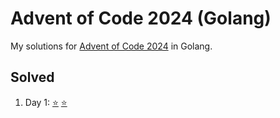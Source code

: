 # Advent of Code 2024 (Golang)

My solutions for [Advent of Code 2024](https://adventofcode.com/2024/) in Golang.

## Solved

1. Day 1: [⭐](https://github.com/sinharaksh1t/aoc2024-go/blob/master/day1/q1.go) [⭐](https://github.com/sinharaksh1t/aoc2024-go/blob/master/day1/q2.go)
